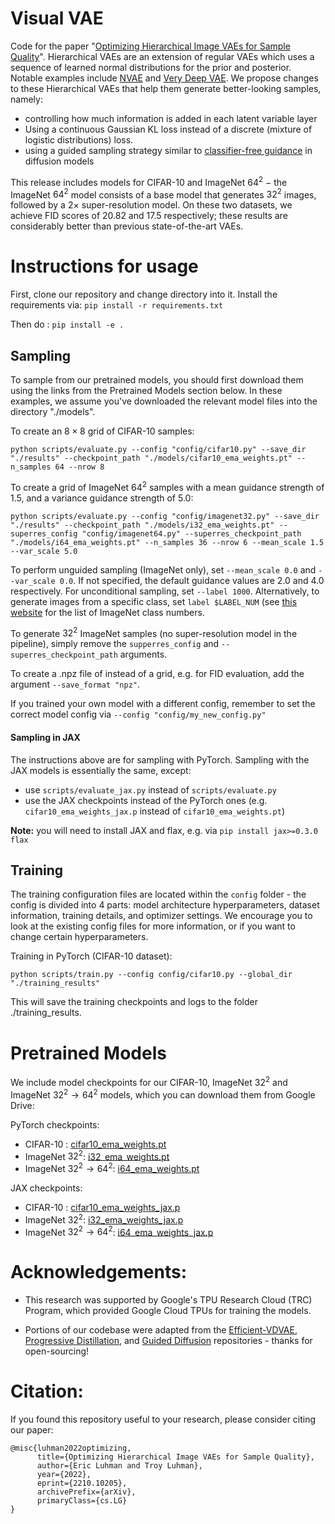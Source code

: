 # Visual VAE

Code for the paper "[Optimizing Hierarchical Image VAEs for Sample Quality](https://arxiv.org/abs/2210.10205)". Hierarchical VAEs are an extension of regular VAEs which uses a sequence of learned normal distributions for the prior and posterior. Notable examples include [NVAE](https://arxiv.org/abs/2007.03898) and [Very Deep VAE](https://arxiv.org/abs/2011.10650). We propose changes to these Hierarchical VAEs that help them generate better-looking samples, namely: 
* controlling how much information is added in each latent variable layer
* Using a continuous Gaussian KL loss instead of a discrete (mixture of logistic distributions) loss.
* using a guided sampling strategy similar to  [classifier-free guidance](https://openreview.net/forum?id=qw8AKxfYbI) in diffusion models

This release includes models for CIFAR-10 and ImageNet $64^2$ $-$ the ImageNet $64^2$ model consists of a base model that generates $32^2$ images, followed by a $2 \times$ super-resolution model. On these two datasets, we achieve FID scores of 20.82 and 17.5 respectively; these results are considerably better than previous state-of-the-art VAEs.

# Instructions for usage
First, clone our repository and change directory into it.  Install the requirements via:
```pip install -r requirements.txt```

Then do :
```pip install -e .```

## Sampling

To sample from our pretrained models, you should first download them using the links from the Pretrained Models section below. In these examples, we assume you've downloaded the relevant model files into the directory "./models". 

To create an $8 \times 8$ grid of CIFAR-10 samples:

```python scripts/evaluate.py --config "config/cifar10.py" --save_dir "./results" --checkpoint_path "./models/cifar10_ema_weights.pt" --n_samples 64 --nrow 8 ```

To create a grid of ImageNet $64^2$ samples with a mean guidance strength of 1.5, and a variance guidance strength of 5.0:

```python scripts/evaluate.py --config "config/imagenet32.py" --save_dir "./results" --checkpoint_path "./models/i32_ema_weights.pt" --superres_config "config/imagenet64.py" --superres_checkpoint_path "./models/i64_ema_weights.pt" --n_samples 36 --nrow 6 --mean_scale 1.5 --var_scale 5.0  ```

To perform unguided sampling (ImageNet only), set ``--mean_scale 0.0`` and ``--var_scale 0.0``. If not specified, the default guidance values are 2.0 and 4.0 respectively. For unconditional sampling, set ```--label 1000```. Alternatively, to generate images from a specific class, set ``label $LABEL_NUM`` (see [this website](https://deeplearning.cms.waikato.ac.nz/user-guide/class-maps/IMAGENET/) for the list of ImageNet class numbers.

 To generate $32^2$ ImageNet samples (no super-resolution model in the pipeline), simply remove the ``supperres_config`` and ``--superres_checkpoint_path`` arguments.

To create a .npz file of instead of a grid, e.g. for FID evaluation, add the argument ```--save_format "npz"```.

If you trained your own model with a different config, remember to set the correct model config via  ``--config "config/my_new_config.py"`` 

#### Sampling in JAX 

The instructions above are for sampling with PyTorch. Sampling with the JAX models is essentially the same, except:
* use ``scripts/evaluate_jax.py`` instead of ``scripts/evaluate.py`` 
* use the JAX checkpoints instead of the PyTorch ones (e.g. ``cifar10_ema_weights_jax.p`` instead of ``cifar10_ema_weights.pt``)

<b>Note:</b> you will need to install JAX and flax, e.g. via ``pip install jax>=0.3.0 flax`` 

## Training

The training configuration files are located within the  ``config`` folder - the config is divided into 4 parts: model architecture hyperparameters, dataset information, training details, and optimizer settings. We encourage you to look at the existing config files for more information, or if you want to change certain hyperparameters.

Training in PyTorch (CIFAR-10 dataset):

``python scripts/train.py --config config/cifar10.py --global_dir "./training_results"``

This will save the training checkpoints and logs to the folder ./training_results.

# Pretrained Models

We include model checkpoints for our CIFAR-10, ImageNet $32^2$ and ImageNet $32^2 \rightarrow 64^2$ models, which you can download them from Google Drive:

PyTorch checkpoints:
 * CIFAR-10 : [cifar10_ema_weights.pt](https://docs.google.com/uc?export=download&id=1OWcVyWyyKlyj2aIAE7tQfsmdmEuePz8q)
 * ImageNet $32^2$: [i32_ema_weights.pt](https://docs.google.com/uc?export=download&id=17Gsehu-4o0rDfGN0tf-aswecnWfbtbCC)
 * ImageNet $32^2 \rightarrow 64^2$: [i64_ema_weights.pt](https://docs.google.com/uc?export=download&id=1Z6Yehkp0DnxYjD5qAzjuBAE-4RMoagjx)

JAX checkpoints:
 * CIFAR-10 : [cifar10_ema_weights_jax.p](https://docs.google.com/uc?export=download&id=12zH4p7vo8Z3vkhQsLW9YJSSVRhDmtP04)
 * ImageNet $32^2$: [i32_ema_weights_jax.p](https://docs.google.com/uc?export=download&id=1d3spI5F8ue8sWXD6thvesGBLWTT_ex2x)
 * ImageNet $32^2 \rightarrow 64^2$: [i64_ema_weights_jax.p](https://docs.google.com/uc?export=download&id=1Y2U5H_R02_u7Y_xvFl6d1RGMhZAP1v6i)


# Acknowledgements:

* This research was supported by Google's TPU Research Cloud (TRC) Program, which provided Google Cloud TPUs for training the models. 

* Portions of our codebase were adapted from the [Efficient-VDVAE](https://github.com/Rayhane-mamah/Efficient-VDVAE), [Progressive Distillation](https://github.com/google-research/google-research/tree/master/diffusion_distillation), and [Guided Diffusion](https://github.com/openai/guided-diffusion) repositories - thanks for open-sourcing!

# Citation:

If you found this repository useful to your research, please consider citing our paper:
```
@misc{luhman2022optimizing,
      title={Optimizing Hierarchical Image VAEs for Sample Quality}, 
      author={Eric Luhman and Troy Luhman},
      year={2022},
      eprint={2210.10205},
      archivePrefix={arXiv},
      primaryClass={cs.LG}
}
```
